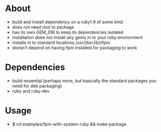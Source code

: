 # About

 - build and install dependency on a ruby1.9 of some kind
 - does not need root to package
 - has its own GEM_DIR to keep its dependencies isolated
 - installation does not install any gems in to your ruby environment
 - installs in to standard locations /usr/{bin,lib}/fpm
 - doesn't depend on having fpm installed for packaging to work

# Dependencies

 - build-essential (perhaps more, but basically the standard packages you need
   for deb packaging)
 - ruby and ruby-dev

# Usage

 - $ cd examples/fpm-with-system-ruby && make package
